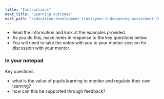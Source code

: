 ```yaml
---
title: "Instructions"
next_title: "Learning outcomes"
next_path: "/education-development-trust/year-2-deepening-assessment-feedback-and-questioning/summer-week-1-ect-learning-outcomes"
---
```


- Read the information and look at the examples provided.
- As you do this, make notes in response to the key questions below.
- You will need to take the notes with you to your mentor session for discussion with your mentor.



### In your notepad

Key questions:

* what is the value of pupils learning to monitor and regulate their own
      learning?
* how can this be supported through feedback?



